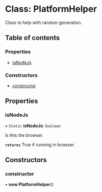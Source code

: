 # Class: PlatformHelper

Class to help with random generation.

## Table of contents

### Properties

- [isNodeJs](PlatformHelper.md#isnodejs)

### Constructors

- [constructor](PlatformHelper.md#constructor)

## Properties

### isNodeJs

▪ `Static` **isNodeJs**: `boolean`

Is this the browser.

**`returns`** True if running in browser.

## Constructors

### constructor

• **new PlatformHelper**()
